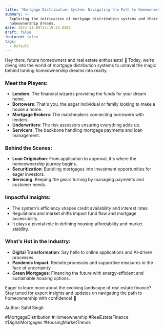 ```yaml
---
title: 'Mortgage Distribution System: Navigating the Path to Homeownership'
summary: >-
  Exploring the intricacies of mortgage distribution systems and their impact on
  homeownership dreams.
date: 2024-11-09T13:19:23.030Z
draft: false
featured: false
tags:
  - Default
---
```


Hey there, future homeowners and real estate enthusiasts! 🏡 Today, we're diving into the world of mortgage distribution systems to unravel the magic behind turning homeownership dreams into reality.

### Meet the Players:

* **Lenders**: The financial wizards providing the funds for your dream home.
* **Borrowers**: That's you, the eager individual or family looking to make a house a home.
* **Mortgage Brokers**: The matchmakers connecting borrowers with lenders.
* **Underwriters**: The risk assessors ensuring everything adds up.
* **Servicers**: The backbone handling mortgage payments and loan management.

### Behind the Scenes:

* **Loan Origination**: From application to approval, it's where the homeownership journey begins.
* **Securitization**: Bundling mortgages into investment opportunities for eager investors.
* **Servicing**: Keeping the gears turning by managing payments and customer needs.

### Impactful Insights:

* The system's efficiency shapes credit availability and interest rates.
* Regulations and market shifts impact fund flow and mortgage accessibility.
* It plays a pivotal role in defining housing affordability and market stability.

### What's Hot in the Industry:

* **Digital Transformation**: Say hello to online applications and AI-driven processes.
* **Pandemic Impact**: Remote processes and supportive measures in the face of uncertainty.
* **Green Mortgages**: Financing the future with energy-efficient and sustainable housing options.

Eager to learn more about the evolving landscape of real estate finance? Stay tuned for expert insights and updates on navigating the path to homeownership with confidence! 🌟

Author: Sahil Singh

\#MortgageDistribution #Homeownership #RealEstateFinance #DigitalMortgages #HousingMarketTrends
